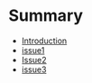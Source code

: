 # Summary

* [Introduction](README.md)
* [issue1](Issue1/README.md)
* [Issue2](issue2/Readme.md)
* [issue3](issue3/Readme.md)

